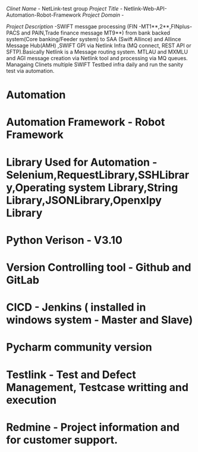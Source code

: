 
*Clinet Name* - NetLink-test group
*Project Title* -  Netlink-Web-API-Automation-Robot-Framework
*Project Domain* - 

*Project Description* -SWIFT messgae processing (FIN -MT1**,2**,FINplus-PACS and PAIN,Trade finance message MT9**) from bank backed system(Core banking/Feeder system) to SAA (Swift Allince) and Allince Message Hub(AMH) ,SWIFT GPI via Netlink Infra (MQ connect, REST API or SFTP).Basically Netlink is a Message routing system. MTLAU and MXMLU and AGI message creation via Netlink tool and processing via MQ queues. Managaing Clinets multiple SWIFT  Testbed infra daily and run the sanity test via automation.

Automation
============
# Automation Framework - Robot Framework
# Library Used for Automation - Selenium,RequestLibrary,SSHLibrary,Operating system Library,String Library,JSONLibrary,Openxlpy Library
# Python Verison - V3.10
# Version Controlling tool - Github and GitLab
# CICD - Jenkins ( installed in windows system - Master and Slave)
# Pycharm community version
# Testlink - Test and Defect Management, Testcase writting and execution
# Redmine - Project information and for customer support.
